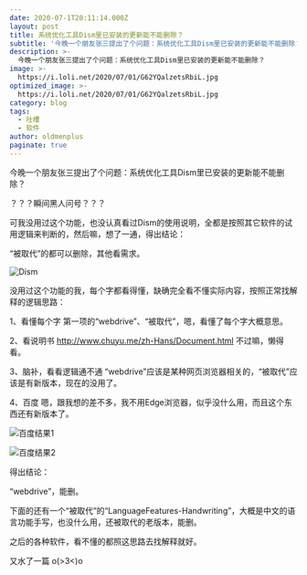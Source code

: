 ```yaml
---
date: 2020-07-1T20:11:14.000Z
layout: post
title: 系统优化工具Dism里已安装的更新能不能删除？
subtitle: '今晚一个朋友张三提出了个问题：系统优化工具Dism里已安装的更新能不能删除？'
description: >-
  今晚一个朋友张三提出了个问题：系统优化工具Dism里已安装的更新能不能删除？
image: >-
  https://i.loli.net/2020/07/01/G62YQalzetsRbiL.jpg
optimized_image: >-
  https://i.loli.net/2020/07/01/G62YQalzetsRbiL.jpg
category: blog
tags:
  - 吐槽
  - 软件
author: oldmenplus
paginate: true
---
```

今晚一个朋友张三提出了个问题：系统优化工具Dism里已安装的更新能不能删除？

？？？瞬间黑人问号？？？

可我没用过这个功能，也没认真看过Dism的使用说明，全都是按照其它软件的试用逻辑来判断的，然后嘛，想了一通，得出结论：

“被取代”的都可以删除，其他看需求。

![Dism](https://i.loli.net/2020/07/01/BtlbDz9CxiQIFPA.jpg)

没用过这个功能的我，每个字都看得懂，缺确完全看不懂实际内容，按照正常找解释的逻辑思路：

1、看懂每个字
第一项的“webdrive”、“被取代”，嗯，看懂了每个字大概意思。

2、看说明书
http://www.chuyu.me/zh-Hans/Document.html
不过嘛，懒得看。

3、脑补，看看逻辑通不通
“webdrive”应该是某种网页浏览器相关的，“被取代”应该是有新版本，现在的没用了。

4、百度
嗯，跟我想的差不多，我不用Edge浏览器，似乎没什么用，而且这个东西还有新版本了。

![百度结果1](https://i.loli.net/2020/07/01/BoVXtlGpQ8JZnTP.png)

![百度结果2](https://i.loli.net/2020/07/01/SBiOVMYyqr29jHL.png)

得出结论：

“webdrive”，能删。

下面的还有一个“被取代”的“LanguageFeatures-Handwriting”，大概是中文的语言功能手写，也没什么用，还被取代的老版本，能删。

之后的各种软件，看不懂的都照这思路去找解释就好。

又水了一篇  o(>3<)o